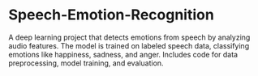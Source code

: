 # Speech-Emotion-Recognition
A deep learning project that detects emotions from speech by analyzing audio features. The model is trained on labeled speech data, classifying emotions like happiness, sadness, and anger. Includes code for data preprocessing, model training, and evaluation.
